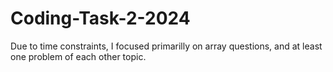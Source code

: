 # Coding-Task-2-2024
Due to time constraints, I focused primarilly on array questions, and at least one problem of each other topic.
